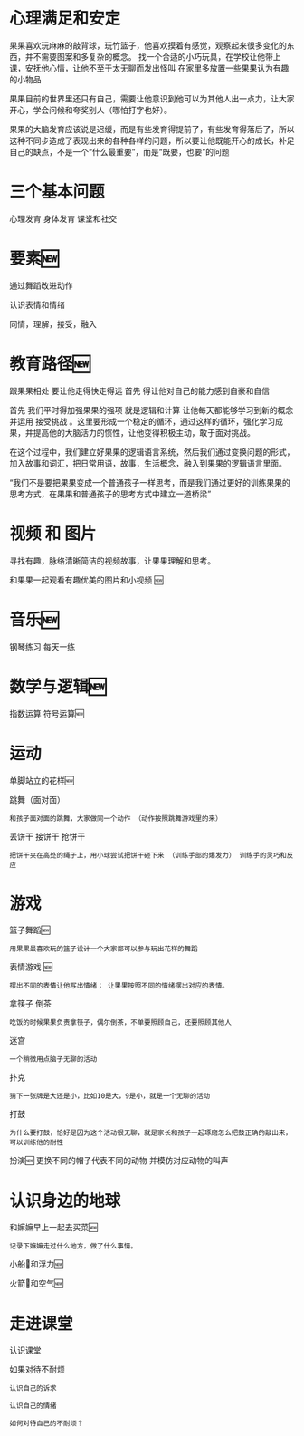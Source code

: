 <!-- 
https://docs.github.com/en/get-started/writing-on-github/getting-started-with-writing-and-formatting-on-github/basic-writing-and-formatting-syntax
 -->

心理满足和安定
====

果果喜欢玩麻麻的敲背球，玩竹篮子，他喜欢摸着有感觉，观察起来很多变化的东西，并不需要图案和多复杂的概念。
	找一个合适的小巧玩具，在学校让他带上课，安抚他心情，让他不至于太无聊而发出怪叫
	在家里多放置一些果果认为有趣的小物品

果果目前的世界里还只有自己，需要让他意识到他可以为其他人出一点力，让大家开心，学会问候和夸奖别人（哪怕打字也好）。

果果的大脑发育应该说是迟缓，而是有些发育得提前了，有些发育得落后了，所以这种不同步造成了表现出来的各种各样的问题，所以要让他既能开心的成长，补足自己的缺点，不是一个“什么最重要”，而是“既要，也要”的问题

三个基本问题
====
心理发育 身体发育 课堂和社交

要素:new:
====
通过舞蹈改进动作

认识表情和情绪

同情，理解，接受，融入

教育路径:new:
===
跟果果相处 要让他走得快走得远 首先 得让他对自己的能力感到自豪和自信

首先 我们平时得加强果果的强项 就是逻辑和计算 让他每天都能够学习到新的概念 并运用 接受挑战 。这里要形成一个稳定的循环，通过这样的循环，强化学习成果，并提高他的大脑活力的惯性，让他变得积极主动，敢于面对挑战。

在这个过程中，我们建立好果果的逻辑语言系统，然后我们通过变换问题的形式，加入故事和词汇，把日常用语，故事，生活概念，融入到果果的逻辑语言里面。

“我们不是要把果果变成一个普通孩子一样思考，而是我们通过更好的训练果果的思考方式，在果果和普通孩子的思考方式中建立一道桥梁”

视频 和 图片
====
寻找有趣，脉络清晰简洁的视频故事，让果果理解和思考。

和果果一起观看有趣优美的图片和小视频 🆕

音乐:new:
====

钢琴练习 每天一练

数学与逻辑:new:
===

指数运算 符号运算🆕


运动
====

单脚站立的花样:new:

跳舞（面对面）

	和孩子面对面的跳舞，大家做同一个动作 （动作按照跳舞游戏里的来）
	
丢饼干 接饼干 抢饼干

	把饼干夹在高处的绳子上，用小球尝试把饼干砸下来 （训练手部的爆发力） 训练手的灵巧和反应
	
游戏
====

篮子舞蹈:new:
	
	用果果最喜欢玩的篮子设计一个大家都可以参与玩出花样的舞蹈

表情游戏 :new:

	摆出不同的表情让他写出情绪； 让果果按照不同的情绪摆出对应的表情。

	
拿筷子 倒茶

	吃饭的时候果果负责拿筷子，偶尔倒茶，不单要照顾自己，还要照顾其他人
	
迷宫

	一个稍微用点脑子无聊的活动
	
扑克  

	猜下一张牌是大还是小，比如10是大，9是小，就是一个无聊的活动
	
打鼓

	为什么要打鼓，恰好是因为这个活动很无聊，就是家长和孩子一起琢磨怎么把鼓正确的敲出来，可以训练他的耐性
	
扮演:new:
	更换不同的帽子代表不同的动物 并模仿对应动物的叫声
	


认识身边的地球
====
和嫲嫲早上一起去买菜:new:

	记录下嫲嫲走过什么地方，做了什么事情。
	
小船🚣和浮力🆕

火箭🚀和空气🆕

走进课堂
====
认识课堂

如果对待不耐烦

	认识自己的诉求
	
	认识自己的情绪
	
	如何对待自己的不耐烦？




